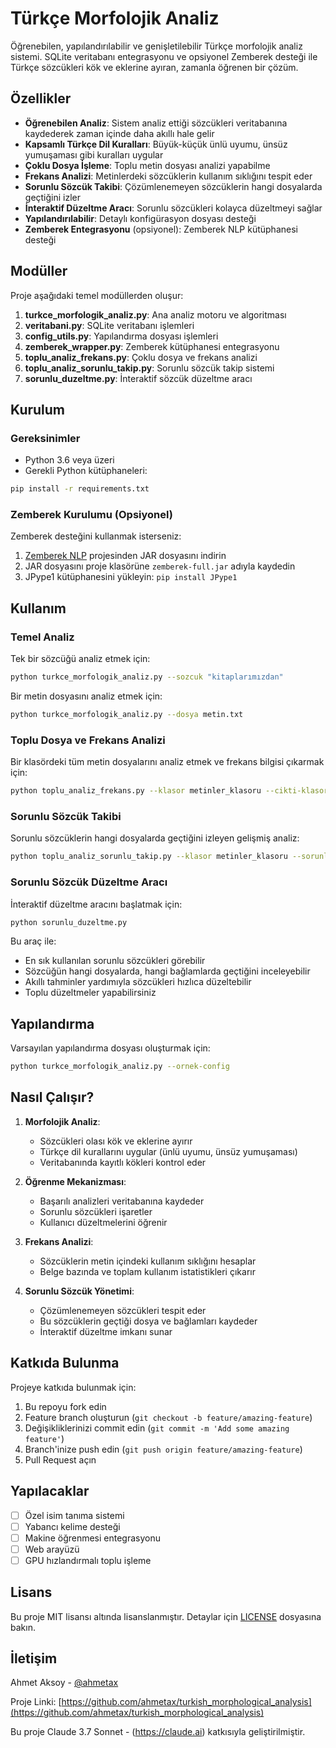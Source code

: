 # Türkçe Morfolojik Analiz

Öğrenebilen, yapılandırılabilir ve genişletilebilir Türkçe morfolojik analiz sistemi. SQLite veritabanı entegrasyonu ve opsiyonel Zemberek desteği ile Türkçe sözcükleri kök ve eklerine ayıran, zamanla öğrenen bir çözüm.

## Özellikler

- **Öğrenebilen Analiz**: Sistem analiz ettiği sözcükleri veritabanına kaydederek zaman içinde daha akıllı hale gelir
- **Kapsamlı Türkçe Dil Kuralları**: Büyük-küçük ünlü uyumu, ünsüz yumuşaması gibi kuralları uygular
- **Çoklu Dosya İşleme**: Toplu metin dosyası analizi yapabilme
- **Frekans Analizi**: Metinlerdeki sözcüklerin kullanım sıklığını tespit eder
- **Sorunlu Sözcük Takibi**: Çözümlenemeyen sözcüklerin hangi dosyalarda geçtiğini izler
- **İnteraktif Düzeltme Aracı**: Sorunlu sözcükleri kolayca düzeltmeyi sağlar
- **Yapılandırılabilir**: Detaylı konfigürasyon dosyası desteği
- **Zemberek Entegrasyonu** (opsiyonel): Zemberek NLP kütüphanesi desteği

## Modüller

Proje aşağıdaki temel modüllerden oluşur:

1. **turkce_morfologik_analiz.py**: Ana analiz motoru ve algoritması
2. **veritabani.py**: SQLite veritabanı işlemleri
3. **config_utils.py**: Yapılandırma dosyası işlemleri
4. **zemberek_wrapper.py**: Zemberek kütüphanesi entegrasyonu
5. **toplu_analiz_frekans.py**: Çoklu dosya ve frekans analizi
6. **toplu_analiz_sorunlu_takip.py**: Sorunlu sözcük takip sistemi
7. **sorunlu_duzeltme.py**: İnteraktif sözcük düzeltme aracı

## Kurulum

### Gereksinimler

- Python 3.6 veya üzeri
- Gerekli Python kütüphaneleri:

```bash
pip install -r requirements.txt
```

### Zemberek Kurulumu (Opsiyonel)

Zemberek desteğini kullanmak isterseniz:

1. [Zemberek NLP](https://github.com/ahmetaa/zemberek-nlp) projesinden JAR dosyasını indirin
2. JAR dosyasını proje klasörüne `zemberek-full.jar` adıyla kaydedin
3. JPype1 kütüphanesini yükleyin: `pip install JPype1`

## Kullanım

### Temel Analiz

Tek bir sözcüğü analiz etmek için:

```bash
python turkce_morfologik_analiz.py --sozcuk "kitaplarımızdan"
```

Bir metin dosyasını analiz etmek için:

```bash
python turkce_morfologik_analiz.py --dosya metin.txt
```

### Toplu Dosya ve Frekans Analizi

Bir klasördeki tüm metin dosyalarını analiz etmek ve frekans bilgisi çıkarmak için:

```bash
python toplu_analiz_frekans.py --klasor metinler_klasoru --cikti-klasoru sonuclar --csv frekanslar.csv
```

### Sorunlu Sözcük Takibi

Sorunlu sözcüklerin hangi dosyalarda geçtiğini izleyen gelişmiş analiz:

```bash
python toplu_analiz_sorunlu_takip.py --klasor metinler_klasoru --sorunlu sorunlu_kelimeler.txt
```

### Sorunlu Sözcük Düzeltme Aracı

İnteraktif düzeltme aracını başlatmak için:

```bash
python sorunlu_duzeltme.py
```

Bu araç ile:
- En sık kullanılan sorunlu sözcükleri görebilir
- Sözcüğün hangi dosyalarda, hangi bağlamlarda geçtiğini inceleyebilir
- Akıllı tahminler yardımıyla sözcükleri hızlıca düzeltebilir
- Toplu düzeltmeler yapabilirsiniz

## Yapılandırma

Varsayılan yapılandırma dosyası oluşturmak için:

```bash
python turkce_morfologik_analiz.py --ornek-config
```

## Nasıl Çalışır?

1. **Morfolojik Analiz**: 
   - Sözcükleri olası kök ve eklerine ayırır
   - Türkçe dil kurallarını uygular (ünlü uyumu, ünsüz yumuşaması)
   - Veritabanında kayıtlı kökleri kontrol eder

2. **Öğrenme Mekanizması**:
   - Başarılı analizleri veritabanına kaydeder
   - Sorunlu sözcükleri işaretler
   - Kullanıcı düzeltmelerini öğrenir

3. **Frekans Analizi**:
   - Sözcüklerin metin içindeki kullanım sıklığını hesaplar
   - Belge bazında ve toplam kullanım istatistikleri çıkarır

4. **Sorunlu Sözcük Yönetimi**:
   - Çözümlenemeyen sözcükleri tespit eder
   - Bu sözcüklerin geçtiği dosya ve bağlamları kaydeder
   - İnteraktif düzeltme imkanı sunar

## Katkıda Bulunma

Projeye katkıda bulunmak için:

1. Bu repoyu fork edin
2. Feature branch oluşturun (`git checkout -b feature/amazing-feature`)
3. Değişikliklerinizi commit edin (`git commit -m 'Add some amazing feature'`)
4. Branch'inize push edin (`git push origin feature/amazing-feature`)
5. Pull Request açın

## Yapılacaklar

- [ ] Özel isim tanıma sistemi
- [ ] Yabancı kelime desteği
- [ ] Makine öğrenmesi entegrasyonu
- [ ] Web arayüzü
- [ ] GPU hızlandırmalı toplu işleme

## Lisans

Bu proje MIT lisansı altında lisanslanmıştır. Detaylar için [LICENSE](LICENSE) dosyasına bakın.

## İletişim

Ahmet Aksoy - [@ahmetax](https://github.com/ahmetax)

Proje Linki: [https://github.com/ahmetax/turkish_morphological_analysis](https://github.com/ahmetax/turkish_morphological_analysis)

Bu proje Claude 3.7 Sonnet - (https://claude.ai) katkısıyla geliştirilmiştir.

